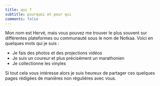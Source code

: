 ```yaml
---
title: qui ?
subtitle: pourquoi et pour qui
comments: false
---
```

Mon nom est Hervé, mais vous pouvez me trouver le plus souvent sur différentes plateformes ou communauté sous le nom de Notkaa. Voici en quelques mots qui je suis :

* Je fais des photos et des projections vidéos
* Je suis un coureur et plus précisément un marathonien
* Je collectionne les vinyles

Si tout cela vous intéresse alors je suis heureux de partager ces quelques pages rédigées de manières non régulières avec vous.
